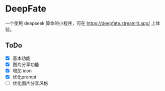 # DeepFate

一个使用 deepseek 算命的小程序，可在 https://deepfate.streamlit.app/ 上体验。

## ToDo

- [x] 基本功能
- [x] 图片分享功能
- [x] 增加 icon
- [x] 优化prompt
- [ ] 优化图片分享风格